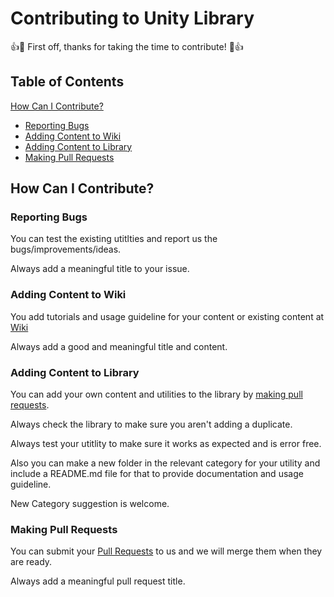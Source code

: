 # Contributing to Unity Library

:+1::tada: First off, thanks for taking the time to contribute! :tada::+1:

## Table of Contents

[How Can I Contribute?](#how-can-i-contribute)
  - [Reporting Bugs](#reporting-bugs)
  - [Adding Content to Wiki](#adding-content-to-wiki)
  - [Adding Content to Library](#adding-content-to-library)
  - [Making Pull Requests](#making-pull-requests)

## How Can I Contribute?

### Reporting Bugs

You can test the existing utitlties and report us the bugs/improvements/ideas.

Always add a meaningful title to your issue.

### Adding Content to Wiki

You add tutorials and usage guideline for your content or existing content at [Wiki](https://github.com/UnityCommunity/UnityLibrary/wiki)

Always add a good and meaningful title and content.

### Adding Content to Library

You can add your own content and utilities to the library by [making pull requests](https://github.com/UnityCommunity/UnityLibrary/pulls).

Always check the library to make sure you aren't adding a duplicate.

Always test your utitlity to make sure it works as expected and is error free.

Also you can make a new folder in the relevant category for your utility and include a README.md file for that to provide documentation and usage guideline.

New Category suggestion is welcome.

### Making Pull Requests

You can submit your [Pull Requests](https://github.com/UnityCommunity/UnityLibrary/pulls) to us and we will merge them when they are ready.

Always add a meaningful pull request title.
